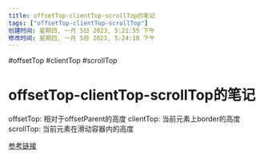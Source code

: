 ```yaml
---
title: offsetTop-clientTop-scrollTop的笔记
tags: ["offsetTop-clientTop-scrollTop"]
创建时间: 星期四, 一月 5日 2023, 5:21:55 下午
修改时间: 星期四, 一月 5日 2023, 5:24:18 下午
---
```


#offsetTop #clientTop #scrollTop 

# offsetTop-clientTop-scrollTop的笔记

offsetTop: 相对于offsetParent的高度
clientTop: 当前元素上border的高度
scrollTop: 当前元素在滑动容器内的高度

[参考链接](https://www.cnblogs.com/gagarinwjj/p/conflict_client_offset_scroll.html)